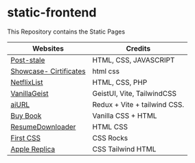 # static-frontend
This Repository contains the Static Pages

| Websites      | Credits                                     |
|-------------------|-------------------------------------------|
| [Post-stale](https://selus-postale.vercel.app)      |  HTML, CSS, JAVASCRIPT         |
| [Showcase- Cirtificates](https://vercel.com/imonish8s-projects/allcertificates)       | html css |
| [NetflixList](https://netflixlist.vercel.app)            | HTML, CSS, PHP       |
| [VanillaGeist](https://imonish8-vanilla-geist.vercel.app)            | GeistUI, Vite, TailwindCSS    |
| [aiURL](https://aiurl.vercel.app/)           | Redux + Vite + tailwind CSS.    |
| [Buy Book](https://buymn8.vercel.app)| Vanilla CSS + HTML |
| [ResumeDownloader](https://monishnule.vercel.app/)| HTML CSS |
|[First CSS](https://payment-gold-bay.vercel.app) | CSS Rocks |
|[Apple Replica](https://mn8services.vercel.app) | CSS Tailwind HTML|
